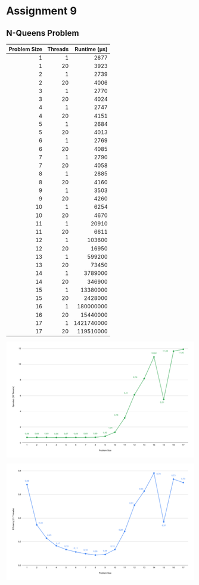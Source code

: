 # Assignment 9

## N-Queens Problem

| Problem Size | Threads | Runtime (µs) |
|-------------:|--------:|-------------:|
| 1            | 1       |         2677 |
| 1            | 20      |         3923 |
| 2            | 1       |         2739 |
| 2            | 20      |         4006 |
| 3            | 1       |         2770 |
| 3            | 20      |         4024 |
| 4            | 1       |         2747 |
| 4            | 20      |         4151 |
| 5            | 1       |         2684 |
| 5            | 20      |         4013 |
| 6            | 1       |         2769 |
| 6            | 20      |         4085 |
| 7            | 1       |         2790 |
| 7            | 20      |         4058 |
| 8            | 1       |         2885 |
| 8            | 20      |         4160 |
| 9            | 1       |         3503 |
| 9            | 20      |         4260 |
| 10           | 1       |         6254 |
| 10           | 20      |         4670 |
| 11           | 1       |        20910 |
| 11           | 20      |         6611 |
| 12           | 1       |       103600 |
| 12           | 20      |        16950 |
| 13           | 1       |       599200 |
| 13           | 20      |        73450 |
| 14           | 1       |      3789000 |
| 14           | 20      |       346900 |
| 15           | 1       |     13380000 |
| 15           | 20      |      2428000 |
| 16           | 1       |    180000000 |
| 16           | 20      |     15440000 |
| 17           | 1       |   1421740000 |
| 17           | 20      |    119510000 |

![](speedup.svg)

![](efficiency.svg)
